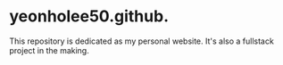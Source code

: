 # yeonholee50.github.

This repository is dedicated as my personal website. It's also a fullstack project in the making. 